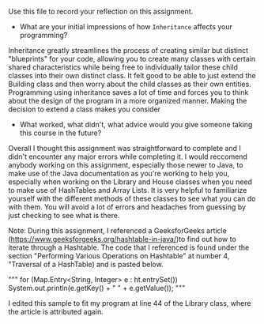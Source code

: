 Use this file to record your reflection on this assignment.

- What are your initial impressions of how `Inheritance` affects your programming?

Inheritance greatly streamlines the process of creating similar but distinct "blueprints" for your code, allowing you to create many classes with certain shared characteristics while being free to individually tailor these child classes into their own distinct class. It felt good to be able to just extend the Building class and then worry about the child classes as their own entities. Programming using inheritance saves a lot of time and forces you to think about the design of the program in a more organized manner. Making the decision to extend a class makes you consider

- What worked, what didn't, what advice would you give someone taking this course in the future?

Overall I thought this assignment was  straightforward to complete and I didn't encounter any major errors while completing it. I would reccomend anybody working on this assignment, especially those newer to Java, to make use of the Java documentation as you're working to help you, especially when working on the Library and House classes when you need to make use of HashTables and Array Lists. It is very helpful to familiarize yourself with the different methods of these classes to see what you can do with them. You will avoid a lot of errors and headaches from guessing by just checking to see what is there.

Note: During this assignment, I referenced a GeeksforGeeks article (https://www.geeksforgeeks.org/hashtable-in-java/)to find out how to iterate through a Hashtable. The code that I referenced is found under the section "Performing Various Operations on Hashtable" at number 4, "Traversal of a HashTable) and is pasted below.

"""
    for (Map.Entry<String, Integer> e : ht.entrySet())
                System.out.println(e.getKey() + " "
                                + e.getValue());
"""

I edited this sample to fit my program at line 44 of the Library class, where the article is attributed again.